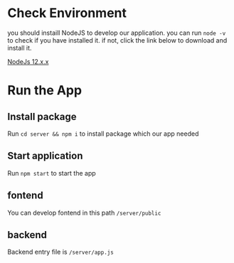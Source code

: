 # Check Environment
you should instaill NodeJS to develop our application.
you can run `node -v` to check if you have installed it.
if not, click the link below to download and install it.

[NodeJs 12.x.x](https://nodejs.org/)

# Run the App
## Install package
Run `cd server && npm i` to install package which our app needed

## Start application
Run `npm start` to start the app

## fontend
You can develop fontend in this path `/server/public`

## backend
Backend entry file is `/server/app.js`